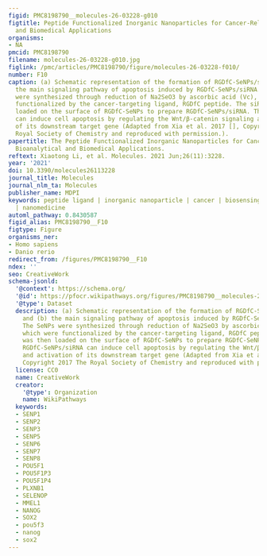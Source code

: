 ```yaml
---
figid: PMC8198790__molecules-26-03228-g010
figtitle: Peptide Functionalized Inorganic Nanoparticles for Cancer-Related Bioanalytical
  and Biomedical Applications
organisms:
- NA
pmcid: PMC8198790
filename: molecules-26-03228-g010.jpg
figlink: /pmc/articles/PMC8198790/figure/molecules-26-03228-f010/
number: F10
caption: (a) Schematic representation of the formation of RGDfC-SeNPs/siRNA, and (b)
  the main signaling pathway of apoptosis induced by RGDfC-SeNPs/siRNA. The SeNPs
  were synthesized through reduction of Na2SeO3 by ascorbic acid (Vc), which were
  functionalized by the cancer-targeting ligand, RGDfC peptide. The siRNA was then
  loaded on the surface of RGDfC-SeNPs to prepare RGDfC-SeNPs/siRNA. The RGDfC-SeNPs/siRNA
  can induce cell apoptosis by regulating the Wnt/β-catenin signaling and activation
  of its downstream target gene (Adapted from Xia et al. 2017 [], Copyright 2017 The
  Royal Society of Chemistry and reproduced with permission.).
papertitle: The Peptide Functionalized Inorganic Nanoparticles for Cancer-Related
  Bioanalytical and Biomedical Applications.
reftext: Xiaotong Li, et al. Molecules. 2021 Jun;26(11):3228.
year: '2021'
doi: 10.3390/molecules26113228
journal_title: Molecules
journal_nlm_ta: Molecules
publisher_name: MDPI
keywords: peptide ligand | inorganic nanoparticle | cancer | biosensing nanoplatform
  | nanomedicine
automl_pathway: 0.8430587
figid_alias: PMC8198790__F10
figtype: Figure
organisms_ner:
- Homo sapiens
- Danio rerio
redirect_from: /figures/PMC8198790__F10
ndex: ''
seo: CreativeWork
schema-jsonld:
  '@context': https://schema.org/
  '@id': https://pfocr.wikipathways.org/figures/PMC8198790__molecules-26-03228-g010.html
  '@type': Dataset
  description: (a) Schematic representation of the formation of RGDfC-SeNPs/siRNA,
    and (b) the main signaling pathway of apoptosis induced by RGDfC-SeNPs/siRNA.
    The SeNPs were synthesized through reduction of Na2SeO3 by ascorbic acid (Vc),
    which were functionalized by the cancer-targeting ligand, RGDfC peptide. The siRNA
    was then loaded on the surface of RGDfC-SeNPs to prepare RGDfC-SeNPs/siRNA. The
    RGDfC-SeNPs/siRNA can induce cell apoptosis by regulating the Wnt/β-catenin signaling
    and activation of its downstream target gene (Adapted from Xia et al. 2017 [],
    Copyright 2017 The Royal Society of Chemistry and reproduced with permission.).
  license: CC0
  name: CreativeWork
  creator:
    '@type': Organization
    name: WikiPathways
  keywords:
  - SENP1
  - SENP2
  - SENP3
  - SENP5
  - SENP6
  - SENP7
  - SENP8
  - POU5F1
  - POU5F1P3
  - POU5F1P4
  - PLXNB1
  - SELENOP
  - MMEL1
  - NANOG
  - SOX2
  - pou5f3
  - nanog
  - sox2
---
```

